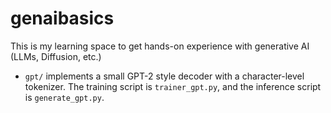 # genaibasics

This is my learning space to get hands-on experience with generative AI (LLMs, Diffusion, etc.)

- `gpt/` implements a small GPT-2 style decoder with a character-level tokenizer. The training script is `trainer_gpt.py`, and the inference script is `generate_gpt.py`.
